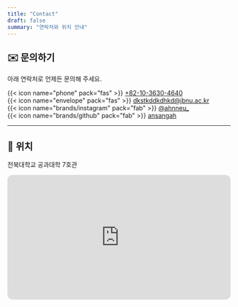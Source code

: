```yaml
---
title: "Contact"
draft: false
summary: "연락처와 위치 안내"
---
```


##  ✉️ 문의하기

아래 연락처로 언제든 문의해 주세요.

{{< icon name="phone" pack="fas" >}} [ +82-10-3630-4640 ](tel:+821036304640)  
{{< icon name="envelope" pack="fas" >}} [dkstkddkdhkd@jbnu.ac.kr](mailto:dkstkddkdhkd@jbnu.ac.kr)  
{{< icon name="brands/instagram" pack="fab" >}} [@ahnneu_](https://instagram.com/ahnneu_)  
{{< icon name="brands/github" pack="fab" >}} [ansangah](https://github.com/ansangah)

---

## 📍 위치

전북대학교 공과대학 7호관

<div style="position:relative;padding-bottom:56%;height:0;overflow:hidden;border-radius:12px;">
  <iframe
    src="https://www.google.com/maps/embed?pb=!1m18!1m12!1m3!1d3234.121321274896!2d127.13188817725441!3d35.84602857253453!2m3!1f0!2f0!3f0!3m2!1i1024!2i768!4f13.1!3m3!1m2!1s0x35702330dc920b9d%3A0x1d0d425396006646!2z7KCE67aB64yA7ZWZ6rWQIOqzteqzvOuMgO2VmSA37Zi46rSA!5e0!3m2!1sko!2skr!4v1760112893181!5m2!1sko!2skr"
    style="position:absolute;top:0;left:0;width:100%;height:100%;border:0;"
    loading="lazy"
    referrerpolicy="no-referrer-when-downgrade"
    allowfullscreen>
  </iframe>
</div>
